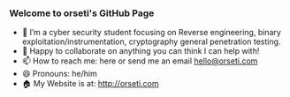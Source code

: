 ### Welcome to orseti's GitHub Page


- 🌱 I’m a cyber security student focusing on Reverse engineering, binary exploitation/instrumentation, cryptography general penetration testing.
- 👯 Happy to collaborate on anything you can think I can help with! 
- 📫 How to reach me: here or send me an email hello@orseti.com
- 😄 Pronouns: he/him
- 🏠 My Website is at: http://orseti.com
